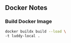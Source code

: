 
## Docker Notes

### Build Docker Image



```bash
docker buildx build --load \
-t luddy-local .
```

